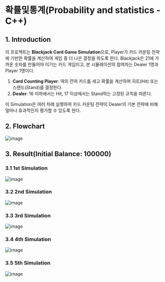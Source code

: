 # 확률및통계(Probability and statistics - C++)
## 1. Introduction
이 프로젝트는 **Blackjack Card Game Simulation**으로, Player가 카드 카운팅 전략에 기반한 확률을 계산하여 게임 중 더 나은 결정을 하도록 한다. Blackjack은 21에 가까운 숫자를 만들어야 이기는 카드 게임이고, 본 시뮬레이션의 참여자는 Dealer 1명과 Player 1명이다.

1. **Card Counting Player**: 덱의 잔여 카드를 세고 확률을 계산하여 히트(Hit) 또는 스탠드(Stand)를 결정한다.
2. **Dealer**: 16 이하에서는 Hit, 17 이상에서는 Stand하는 고정된 규칙을 따른다.

이 Simulation은 여러 차례 실행하여 카드 카운팅 전략이 Dealer의 기본 전략에 비해 얼마나 효과적인지 평가할 수 있도록 한다.

## 2. Flowchart
![image](https://github.com/user-attachments/assets/949429c5-cbf5-4fe5-af71-0443e2fdfcb9)

## 3. Result(Initial Balance: 100000)
### 3.1 1st Simulation
![image](https://github.com/user-attachments/assets/59f9c320-3bb6-4d46-bb97-bcb03260f1c1)

### 3.2 2nd Simulation
![image](https://github.com/user-attachments/assets/c872dfa4-983d-4de1-beb0-b02d30c30a64)

### 3.3 3rd Simulation
![image](https://github.com/user-attachments/assets/f1ee6a66-c62e-49e3-913c-17afb2de4001)

### 3.4 4th Simulation
![image](https://github.com/user-attachments/assets/81881362-2557-4be6-a7de-1d0189c5bcfe)

### 3.5 5th Simulation
![image](https://github.com/user-attachments/assets/90bddd2f-fbc6-459f-9208-8c313a83def4)
